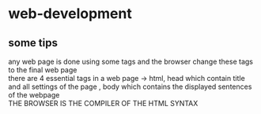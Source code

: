 # web-development
## some tips
any web page is done using some tags and the browser change these tags to the final web page<br/>
there are 4 essential tags in a web page -> html, head which contain title and all settings of the page , body which contains the displayed sentences of the webpage<br/>
THE BROWSER IS THE COMPILER OF THE HTML SYNTAX<br/>
